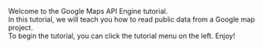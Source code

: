 Welcome to the Google Maps API Engine tutorial.  
In this tutorial, we will teach you how to read public data from a Google map project.  
To begin the tutorial, you can click the tutorial menu on the left. Enjoy!